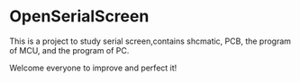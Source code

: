 # OpenSerialScreen
This is a project to study serial screen,contains shcmatic, PCB, the program of MCU, and the program of PC.

Welcome everyone to improve and perfect it!
